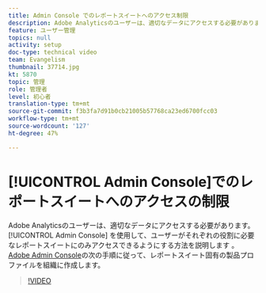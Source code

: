 ```yaml
---
title: Admin Console でのレポートスイートへのアクセス制限
description: Adobe Analyticsのユーザーは、適切なデータにアクセスする必要があります。 Admin Console を使用して、ユーザーがそれぞれの役割に必要なレポートスイートにのみアクセスできるようにする方法を説明します 。Adobe Admin Consoleの次の手順に従って、レポートスイート固有の製品プロファイルを組織に作成します。
feature: ユーザー管理
topics: null
activity: setup
doc-type: technical video
team: Evangelism
thumbnail: 37714.jpg
kt: 5870
topic: 管理
role: 管理者
level: 初心者
translation-type: tm+mt
source-git-commit: f3b3fa7d91b0cb21005b57768ca23ed6700fcc03
workflow-type: tm+mt
source-wordcount: '127'
ht-degree: 47%

---
```



# [!UICONTROL Admin Console]でのレポートスイートへのアクセスの制限

Adobe Analyticsのユーザーは、適切なデータにアクセスする必要があります。 [!UICONTROL Admin Console] を使用して、ユーザーがそれぞれの役割に必要なレポートスイートにのみアクセスできるようにする方法を説明します 。[Adobe Admin Console](https://adminconsole.adobe.com/)の次の手順に従って、レポートスイート固有の製品プロファイルを組織に作成します。

>[!VIDEO](https://video.tv.adobe.com/v/37714/?quality=12&learn=on)
